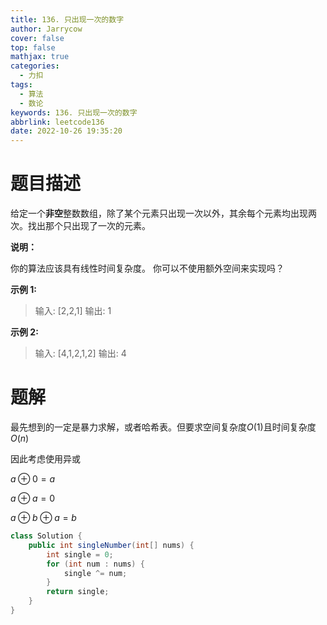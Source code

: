 ```yaml
---
title: 136. 只出现一次的数字
author: Jarrycow
cover: false
top: false
mathjax: true
categories:
  - 力扣
tags:
  - 算法
  - 数论
keywords: 136. 只出现一次的数字
abbrlink: leetcode136
date: 2022-10-26 19:35:20
---
```




<!--more-->

# 题目描述

给定一个**非空**整数数组，除了某个元素只出现一次以外，其余每个元素均出现两次。找出那个只出现了一次的元素。

**说明：**

你的算法应该具有线性时间复杂度。 你可以不使用额外空间来实现吗？

**示例 1:**

> 输入: [2,2,1]
> 输出: 1

**示例 2:**

> 输入: [4,1,2,1,2]
> 输出: 4

# 题解

最先想到的一定是暴力求解，或者哈希表。但要求空间复杂度$O(1)$且时间复杂度$O(n)$

因此考虑使用异或

$a\oplus 0=a$

$a\oplus a=0$

$a\oplus b\oplus a=b$

```java
class Solution {
    public int singleNumber(int[] nums) {
        int single = 0;
        for (int num : nums) {
            single ^= num;
        }
        return single;
    }
}
```

